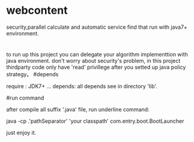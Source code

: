 # webcontent
security,parallel calculate and automatic service find that run with java7+ environment.
#
to run up this project you can delegate your algorithm implementtion with java environment.
don't worry about security's problem, in this project thirdparty code only have 'read' privillege 
after you setted up java policy strategy。
#depends

require : JDK7+ ...
depends: 
all depends see in directory 'lib'.

#run command

after compile all suffix '.java' file, run underline command:
 
 java -cp .'pathSeparator' 'your classpath' com.entry.boot.BootLauncher

just enjoy it.
